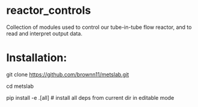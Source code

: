 # reactor_controls
Collection of modules used to control our tube-in-tube flow reactor, and to read and interpret output data.

# Installation:

git clone https://github.com/brownn11/metslab.git

cd metslab

pip install -e .[all]  # install all deps from current dir in editable mode
